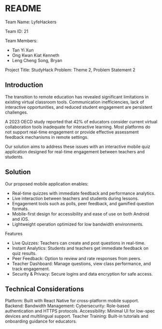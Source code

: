# README

Team Name: LyfeHackers

Team ID: 21

Team Members:

- Tan Yi Xun
- Ong Kwan Kiat Kenneth
- Leng Cheng Song, Bryan

Project Title: StudyHack
Problem: Theme 2, Problem Statement 2

## Introduction

The transition to remote education has revealed significant limitations in existing virtual classroom tools.
Communication inefficiencies, lack of interactive opportunities, and reduced student engagement are persistent challenges.

A 2023 OECD study reported that 42% of educators consider current virtual collaboration tools inadequate for interactive learning. Most platforms do not support real-time engagement or provide effective assessment feedback mechanisms in remote settings.

Our solution aims to address these issues with an interactive mobile quiz application designed for real-time engagement between teachers and students.

## Solution

Our proposed mobile application enables:

- Real-time quizzes with immediate feedback and performance analytics.
- Live interaction between teachers and students during lessons.
- Engagement tools such as polls, peer feedback, and gamified question formats.
- Mobile-first design for accessibility and ease of use on both Android and iOS.
- Lightweight operation optimized for low bandwidth environments.

Features

- Live Quizzes: Teachers can create and post questions in real-time.
- Instant Analytics: Students and teachers get immediate feedback on quiz results.
- Peer Feedback: Option to review and rate responses from peers.
- Teacher Dashboard: Manage questions, view class performance, and track engagement.
- Security & Privacy: Secure logins and data encryption for safe access.

## Technical Considerations

Platform: Built with React Native for cross-platform mobile support.
Backend:
Bandwidth Management:
Cybersecurity: Role-based authentication and HTTPS protocols.
Accessibility: Minimal UI for low-spec devices and multilingual support.
Teacher Training: Built-in tutorials and onboarding guidance for educators.
